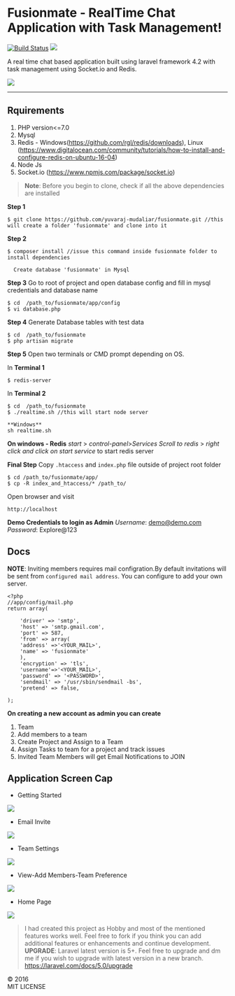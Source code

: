 Fusionmate -  RealTime Chat Application with Task Management!
===================

[![Build Status](https://scrutinizer-ci.com/g/yuvaraj-mudaliar/fusionmate/badges/build.png?b=master)](https://scrutinizer-ci.com/g/yuvaraj-mudaliar/fusionmate/build-status/master)
![](https://scrutinizer-ci.com/g/yuvaraj-mudaliar/fusionmate/badges/quality-score.png?b=master)

A real time chat based application built using laravel framework 4.2 with task management using Socket.io and Redis.

![](https://raw.githubusercontent.com/yuvaraj-mudaliar/fusionmate/master/public/plugins/gif/211.gif)

----------


Rquirements
-------------
 1. PHP  version<=7.0
 2. Mysql
 3. Redis - Windows(https://github.com/rgl/redis/downloads), Linux (https://www.digitalocean.com/community/tutorials/how-to-install-and-configure-redis-on-ubuntu-16-04)
 4. Node Js
 5. Socket.io (https://www.npmjs.com/package/socket.io)

> **Note**: Before you begin to clone, check if all the above dependencies are installed

**Step 1**

   
    
    $ git clone https://github.com/yuvaraj-mudaliar/fusionmate.git //this will create a folder 'fusionmate' and clone into it
      
   
**Step 2**

    $ composer install //issue this command inside fusionmate folder to install dependencies
    
      Create database 'fusionmate' in Mysql

**Step 3**
Go to root of project and open database config and fill in mysql credentials and database name
   

    $ cd  /path_to/fusionmate/app/config
    $ vi database.php
**Step 4**
Generate Database tables with test data
   

    $ cd  /path_to/fusionmate
    $ php artisan migrate
**Step 5**
Open two terminals or CMD prompt depending on OS.

In **Terminal 1**

    $ redis-server
In **Terminal 2**
   

    $ cd  /path_to/fusionmate
    $ ./realtime.sh //this will start node server
    
    **Windows**
    sh realtime.sh
  **On windows - Redis** 
  *start* > *control-panel*>*Services*
  *Scroll to redis* > *right click and click on start service* to start redis server

**Final Step**
Copy `.htaccess` and `index.php` file outside of project root folder

    $ cd /path_to/fusionmate/app/
    $ cp -R index_and_htaccess/* /path_to/

Open browser and visit 

    http://localhost
**Demo Credentials to login as Admin**
*Username*: demo@demo.com
*Password*: Explore@123

**Docs**
----

**NOTE**: Inviting members requires mail configration.By default invitations will be sent from `configured mail address`.
You can configure to add your own server.

    <?php
    //app/config/mail.php
    return array(
     
        'driver' => 'smtp',
        'host' => 'smtp.gmail.com',
        'port' => 587,
        'from' => array(
        'address' =>'<YOUR_MAIL>', 
        'name' => 'fusionmate'
        ),
        'encryption' => 'tls',
        'username'=>'<YOUR_MAIL>',
        'password' => '<PASSWORD>',
        'sendmail' => '/usr/sbin/sendmail -bs',
        'pretend' => false,
     
    );

 **On creating a new account as admin you can create**
			

 1. Team
 2. Add members to a team		 
 3. Create Project and Assign to a Team
 4. Assign Tasks to team for a project and track issues
 5. Invited Team Members will get Email Notifications to JOIN

## **Application Screen Cap** ##

 - Getting Started

![](https://github.com/yuvaraj-mudaliar/fusionmate/blob/master/public/plugins/gif/team.png?raw=true)

- Email Invite

![](https://github.com/yuvaraj-mudaliar/fusionmate/blob/master/public/plugins/gif/Invitation.png?raw=true)
 
 - Team Settings

![](https://github.com/yuvaraj-mudaliar/fusionmate/blob/master/public/plugins/gif/team_settings.png?raw=true)

 - View-Add Members-Team Preference

![](https://github.com/yuvaraj-mudaliar/fusionmate/blob/master/public/plugins/gif/team_pref.png?raw=true)

- Home Page

![](https://github.com/yuvaraj-mudaliar/fusionmate/blob/master/public/plugins/gif/home.png?raw=true)


> I had created this project as  Hobby and most of the mentioned features works well.
> Feel free to fork if you think you can add additional features or enhancements and continue development.
> **UPGRADE**:  Laravel latest version is 5+. Feel free to upgrade and dm me if you wish to upgrade with latest version in a new branch.
> https://laravel.com/docs/5.0/upgrade

&copy; 2016   
MIT LICENSE

 
